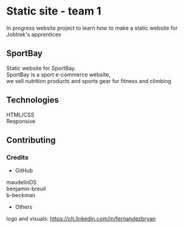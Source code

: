 # Static site - team 1

In progress website project to learn how to make a static website for Jobtrek's apprentices

## SportBay

Static website for SportBay.  
SportBay is a sport e-commerce website,     
we sell nutrition products and sports gear for fitness and climbing

## Technologies

HTML/CSS    
Responsive

## Contributing

### Credits

* GitHub

maudelinDS  
benjamin-breuil    
b-beckman

* Others

logo and visuals: https://ch.linkedin.com/in/fernandezbryan